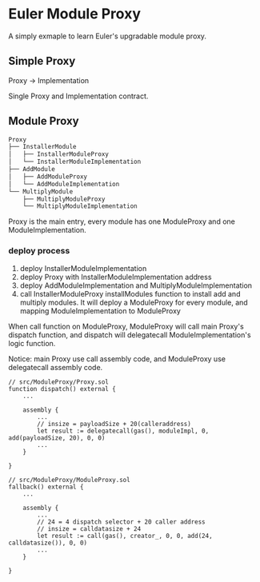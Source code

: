 # Euler Module Proxy

A simply exmaple to learn Euler's upgradable module proxy.

## Simple Proxy

Proxy -> Implementation

Single Proxy and Implementation contract.

## Module Proxy

```bash
Proxy
├── InstallerModule
│   ├── InstallerModuleProxy
│   └── InstallerModuleImplementation
├── AddModule
│   ├── AddModuleProxy
│   └── AddModuleImplementation
└── MultiplyModule
    ├── MultiplyModuleProxy
    └── MultiplyModuleImplementation
```

Proxy is the main entry, every module has one ModuleProxy and one ModuleImplementation.

### deploy process

1. deploy InstallerModuleImplementation
2. deploy Proxy with InstallerModuleImplementation address
3. deploy AddModuleImplementation and MultiplyModuleImplementation
4. call InstallerModuleProxy installModules function to install add and multiply modules. It will deploy a ModuleProxy for every module, and mapping ModuleImplementation to ModuleProxy

When call function on ModuleProxy, ModuleProxy will call main Proxy's dispatch function, and dispatch will delegatecall ModuleImplementation's logic function.

Notice: main Proxy use call assembly code, and ModuleProxy use delegatecall assembly code.

```solidity
// src/ModuleProxy/Proxy.sol
function dispatch() external {
    ...

    assembly {
        ...
        // insize = payloadSize + 20(calleraddress)
        let result := delegatecall(gas(), moduleImpl, 0, add(payloadSize, 20), 0, 0)
        ...
    }

}

// src/ModuleProxy/ModuleProxy.sol
fallback() external {
    ...

    assembly {
        ...
        // 24 = 4 dispatch selector + 20 caller address
        // insize = calldatasize + 24
        let result := call(gas(), creator_, 0, 0, add(24, calldatasize()), 0, 0)
        ...
    }

}

```

